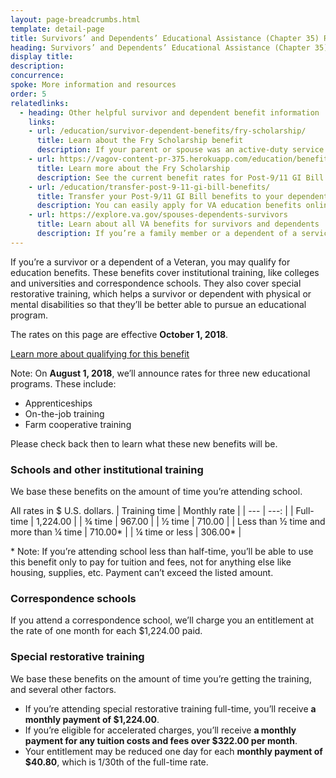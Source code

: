```yaml
---
layout: page-breadcrumbs.html
template: detail-page
title: Survivors’ and Dependents’ Educational Assistance (Chapter 35) Rates
heading: Survivors’ and Dependents’ Educational Assistance (Chapter 35) rates
display title:
description: 
concurrence:
spoke: More information and resources
order: 5
relatedlinks:
  - heading: Other helpful survivor and dependent benefit information
    links:
    - url: /education/survivor-dependent-benefits/fry-scholarship/
      title: Learn about the Fry Scholarship benefit 
      description: If your parent or spouse was an active-duty service member who died in the line of duty on or after September 11, 2001, you may qualify for the Marine Gunnery Sergeant John David Fry Scholarship.
    - url: https://vagov-content-pr-375.herokuapp.com/education/benefit-rates/post-9-11-rates/
      title: Learn more about the Fry Scholarship
      description: See the current benefit rates for Post-9/11 GI Bill and for the Fry Scholarship
    - url: /education/transfer-post-9-11-gi-bill-benefits/
      title: Transfer your Post-9/11 GI Bill benefits to your dependents
      description: You can easily apply for VA education benefits online, by mail, or in person. 
    - url: https://explore.va.gov/spouses-dependents-survivors
      title: Learn about all VA benefits for survivors and dependents
      description: If you’re a family member or a dependent of a service member who died or was seriously injured in the line of duty, you may be eligible for many types of benefits. You can use these benefits to get an education or career training, or for additional income.  
---
```


<div class="va-introtext">
  
If you’re a survivor or a dependent of a Veteran, you may qualify for education benefits. These benefits cover institutional
training, like colleges and universities and correspondence schools. They also cover special restorative training, which helps
a survivor or dependent with physical or mental disabilities so that they’ll be better able to pursue an educational program.

The rates on this page are effective **October 1, 2018**.

[Learn more about qualifying for this benefit](https://www.benefits.va.gov/VOCREHAB/Dep_Edu_Assist_Chapter_35.asp)

Note: On **August 1, 2018**, we’ll announce rates for three new educational programs. These include:
- Apprenticeships
-	On-the-job training
-	Farm cooperative training

Please check back then to learn what these new benefits will be.

### Schools and other institutional training

We base these benefits on the amount of time you’re attending school.

All rates in $ U.S. dollars.
| Training time | Monthly rate |
| --- | ---: |
| Full-time | 1,224.00 |
| ¾ time | 967.00 |
| ½ time | 710.00 |
| Less than ½ time and more than ¼ time | 710.00\* |
| ¼ time or less | 306.00\* |

\* Note: If you’re attending school less than half-time, you’ll be able to use this benefit only to pay for tuition and fees,
not for anything else like housing, supplies, etc. Payment can’t exceed the listed amount.

### Correspondence schools

If you attend a correspondence school, we’ll charge you an entitlement at the rate of one month for each $1,224.00 paid.

### Special restorative training

We base these benefits on the amount of time you’re getting the training, and several other factors.

-	If you’re attending special restorative training full-time, you’ll receive **a monthly payment of $1,224.00**.
-	If you’re eligible for accelerated charges, you’ll receive **a monthly payment for any tuition costs and fees over $322.00 per month**.
-	Your entitlement may be reduced one day for each **monthly payment of $40.80**, which is 1/30th of the full-time rate.






